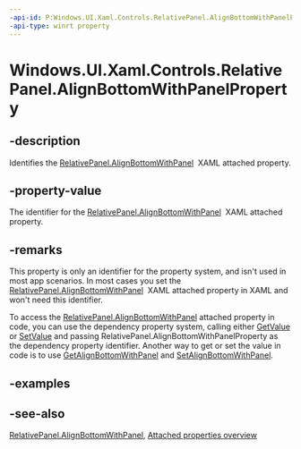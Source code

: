 ```yaml
---
-api-id: P:Windows.UI.Xaml.Controls.RelativePanel.AlignBottomWithPanelProperty
-api-type: winrt property
---
```


<!-- Property syntax
public Windows.UI.Xaml.DependencyProperty AlignBottomWithPanelProperty { get; }
-->

# Windows.UI.Xaml.Controls.RelativePanel.AlignBottomWithPanelProperty

## -description
Identifies the [RelativePanel.AlignBottomWithPanel](relativepanel_alignbottomwithpanel.md)  XAML attached property.

## -property-value
The identifier for the [RelativePanel.AlignBottomWithPanel](relativepanel_alignbottomwithpanel.md)  XAML attached property.

## -remarks
This property is only an identifier for the property system, and isn't used in most app scenarios. In most cases you set the [RelativePanel.AlignBottomWithPanel](relativepanel_alignbottomwithpanel.md)  XAML attached property in XAML and won't need this identifier.

To access the [RelativePanel.AlignBottomWithPanel](relativepanel_alignbottomwithpanel.md) attached property in code, you can use the dependency property system, calling either [GetValue](../windows.ui.xaml/dependencyobject_getvalue_1188551207.md) or [SetValue](../windows.ui.xaml/dependencyobject_setvalue_52578133.md) and passing RelativePanel.AlignBottomWithPanelProperty as the dependency property identifier. Another way to get or set the value in code is to use [GetAlignBottomWithPanel](relativepanel_getalignbottomwithpanel_1516633148.md) and [SetAlignBottomWithPanel](relativepanel_setalignbottomwithpanel_1908110608.md).

## -examples

## -see-also
[RelativePanel.AlignBottomWithPanel](relativepanel_alignbottomwithpanel.md), [Attached properties overview](https://msdn.microsoft.com/library/098c1de0-d640-48b1-9961-d0adf33266e2)
